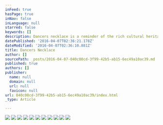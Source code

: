 ```yaml
---
inFeed: true
hasPage: true
inNav: false
inLanguage: null
starred: false
keywords: []
description: Dancers necklace is a reminder of the rich cultural heritage of Indian Classical Art.
datePublished: '2016-04-07T02:36:21.178Z'
dateModified: '2016-04-07T02:36:10.881Z'
title: Dancers Necklace
author: []
sourcePath: _posts/2016-04-07-040c00cd-3f99-42b5-ab15-6ec49a10ac39.md
published: true
authors: []
publisher:
  name: null
  domain: null
  url: null
  favicon: null
url: 040c00cd-3f99-42b5-ab15-6ec49a10ac39/index.html
_type: Article

---
```

![](https://the-grid-user-content.s3-us-west-2.amazonaws.com/c4fa3fb3-45a1-467e-a5ac-1a577399ae71.jpg)
![](https://the-grid-user-content.s3-us-west-2.amazonaws.com/d6f79f96-74d8-415c-8eff-e3070aa5ef9d.jpg)
![](https://the-grid-user-content.s3-us-west-2.amazonaws.com/ad69bc3b-6f34-434f-9102-aada7300a96b.jpg)
![](https://the-grid-user-content.s3-us-west-2.amazonaws.com/def51a76-7100-4ebf-b01e-1e9f282c4346.jpg)
![](https://the-grid-user-content.s3-us-west-2.amazonaws.com/d906271f-95ba-4bfb-bb48-f0f92e1e0540.jpg)
![](https://the-grid-user-content.s3-us-west-2.amazonaws.com/da84ff93-2cfa-41c6-b66c-28c69a20a5b2.jpg)
![](https://the-grid-user-content.s3-us-west-2.amazonaws.com/17f830c5-461f-46af-944c-48724c4ae141.jpg)
![](https://the-grid-user-content.s3-us-west-2.amazonaws.com/a4079279-8899-48a1-8d09-c62df71d1793.jpg)
![](https://the-grid-user-content.s3-us-west-2.amazonaws.com/243b7283-89ce-49ee-9b04-e91a5182f641.jpg)
![](https://the-grid-user-content.s3-us-west-2.amazonaws.com/dc29b1f1-6b01-4d89-bea1-bd0c4eb10904.jpg)
![](https://the-grid-user-content.s3-us-west-2.amazonaws.com/4f591e0a-cb8a-4c4d-8665-e0f0da2c1544.jpg)